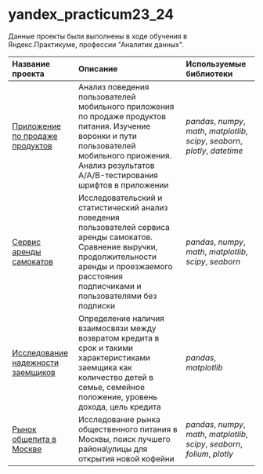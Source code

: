 # yandex_practicum23_24
Данные проекты были выполнены в ходе обучения в Яндекс.Практикуме, профессии "Аналитик данных".

| Название проекта | Описание | Используемые библиотеки | 
| :---------------------- | :---------------------- | :---------------------- |
| [Приложение по продаже продуктов](https://github.com/aned-ivan/yandex_practicum23_24/tree/69e57fd12a91f0d646e90e662f1fbfaf64a07792/Analysis%20of%20the%20behavior%20of%20users%20of%20a%20mobile%20application%20for%20selling%20food) | Анализ поведения пользователей мобильного приложения по продаже продуктов питания. Изучение воронки и пути пользователей мобильного приожения. Анализ результатов A/A/B-тестирования шрифтов в приложении| *pandas*, *numpy*, *math*, *matplotlib*, *scipy*, *seaborn*, *plotly*, *datetime* |
| [Сервис аренды самокатов](https://github.com/aned-ivan/yandex_practicum23_24/tree/74b2e4164b4c197d91cf4460f2c6911983f0cd2d/Analysis%20of%20scooter%20rental%20service%20data)| Исследовательский и статистический анализ поведения пользователей сервиса аренды самокатов. Сравнение выручки, продолжительности аренды и проезжаемого расстояния подписчиками и пользователями без подписки| *pandas*, *numpy*, *math*, *matplotlib*, *scipy*, *seaborn* |
| [Исследование надежности заемщиков](https://github.com/aned-ivan/yandex_practicum23_24/tree/eb4f69dde9321bcce2c886d51fe2e8df6e89aa90/Borrower%20reliability%20research)| Определение наличия взаимосвязи между возвратом кредита в срок и такими характеристиками заемщика как количество детей в семье, семейное положение, уровень дохода, цель кредита| *pandas*, *matplotlib*|
| [Рынок общепита в Москве](https://github.com/aned-ivan/yandex_practicum23_24/tree/eb4f69dde9321bcce2c886d51fe2e8df6e89aa90/Catering%20market%20research%20in%20Moscow)| Исследование рынка общественного питания в Москвы, поиск лучшего района\улицы для открытия новой кофейни| *pandas*, *numpy*, *math*, *matplotlib*, *scipy*, *seaborn*, *folium*, *plotly* |

